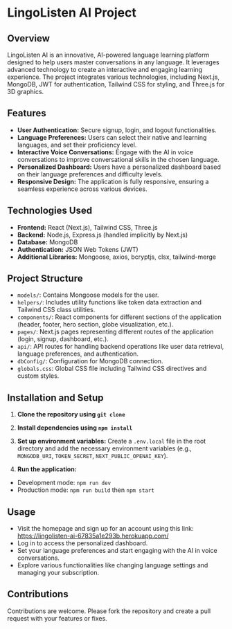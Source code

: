 # LingoListen AI Project

## Overview

LingoListen AI is an innovative, AI-powered language learning platform designed to help users master conversations in any language. It leverages advanced technology to create an interactive and engaging learning experience. The project integrates various technologies, including Next.js, MongoDB, JWT for authentication, Tailwind CSS for styling, and Three.js for 3D graphics.

## Features

- **User Authentication:** Secure signup, login, and logout functionalities.
- **Language Preferences:** Users can select their native and learning languages, and set their proficiency level.
- **Interactive Voice Conversations:** Engage with the AI in voice conversations to improve conversational skills in the chosen language.
- **Personalized Dashboard:** Users have a personalized dashboard based on their language preferences and difficulty levels.
- **Responsive Design:** The application is fully responsive, ensuring a seamless experience across various devices.

## Technologies Used

- **Frontend:** React (Next.js), Tailwind CSS, Three.js
- **Backend:** Node.js, Express.js (handled implicitly by Next.js)
- **Database:** MongoDB
- **Authentication:** JSON Web Tokens (JWT)
- **Additional Libraries:** Mongoose, axios, bcryptjs, clsx, tailwind-merge

## Project Structure

- `models/`: Contains Mongoose models for the user.
- `helpers/`: Includes utility functions like token data extraction and Tailwind CSS class utilities.
- `components/`: React components for different sections of the application (header, footer, hero section, globe visualization, etc.).
- `pages/`: Next.js pages representing different routes of the application (login, signup, dashboard, etc.).
- `api/`: API routes for handling backend operations like user data retrieval, language preferences, and authentication.
- `dbConfig/`: Configuration for MongoDB connection.
- `globals.css`: Global CSS file including Tailwind CSS directives and custom styles.

## Installation and Setup

1. **Clone the repository using `git clone`**
2. **Install dependencies using `npm install`**
3. **Set up environment variables:**
Create a `.env.local` file in the root directory and add the necessary environment variables (e.g., `MONGODB_URI`, `TOKEN_SECRET`, `NEXT_PUBLIC_OPENAI_KEY`).

4. **Run the application:**
- Development mode: `npm run dev`
- Production mode: `npm run build` then `npm start`

## Usage

- Visit the homepage and sign up for an account using this link:  https://lingolisten-ai-67835a1e293b.herokuapp.com/
- Log in to access the personalized dashboard.
- Set your language preferences and start engaging with the AI in voice conversations.
- Explore various functionalities like changing language settings and managing your subscription.

## Contributions

Contributions are welcome. Please fork the repository and create a pull request with your features or fixes.
